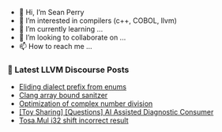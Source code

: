 - 👋 Hi, I’m Sean Perry
- 👀 I’m interested in compilers (c++, COBOL, llvm)
- 🌱 I’m currently learning ...
- 💞️ I’m looking to collaborate on ...
- 📫 How to reach me ...

<!---
s66perry/s66perry is a ✨ special ✨ repository because its `README.md` (this file) appears on your GitHub profile.
You can click the Preview link to take a look at your changes.
--->
### 📕 Latest LLVM Discourse Posts

<!-- DISCOURSE-LLVM:START -->
- [Eliding dialect prefix from enums](https://discourse.llvm.org/t/eliding-dialect-prefix-from-enums/86018#post_2)
- [Clang array bound sanitzer](https://discourse.llvm.org/t/clang-array-bound-sanitzer/86044#post_1)
- [Optimization of complex number division](https://discourse.llvm.org/t/optimization-of-complex-number-division/83468?page=2#post_21)
- [[Toy Sharing] [Questions] AI Assisted Diagnostic Consumer](https://discourse.llvm.org/t/toy-sharing-questions-ai-assisted-diagnostic-consumer/86041#post_1)
- [Tosa.Mul i32 shift incorrect result](https://discourse.llvm.org/t/tosa-mul-i32-shift-incorrect-result/86040#post_1)
<!-- DISCOURSE-LLVM:END -->

